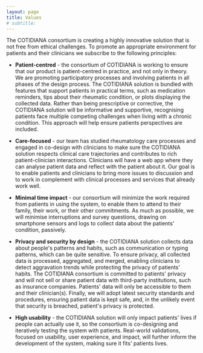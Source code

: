 ```yaml
---
layout: page
title: Values
# subtitle: 
---
```


The COTIDIANA consortium is creating a highly innovative solution that is not free from ethical challenges. To promote an appropriate environment for patients and their clinicians we subscribe to the following principles:

* **Patient-centred** - the consortium of COTIDIANA is working to ensure that our product is patient-centred in practice, and not only in theory. We are promoting participatory processes and involving patients in all phases of the design process. The COTIDIANA solution is bundled with features that support patients in practical terms, such as medication reminders, tips about their rheumatic condition, or plots displaying the collected data. Rather than being prescriptive or corrective, the COTIDIANA solution will be informative and supportive, recognising patients face multiple competing challenges when living with a chronic condition. This approach will help ensure patients perspectives are included.<br>

* **Care-focused** - our team has studied rheumatology care processes and engaged in co-design with clinicians to make sure the COTIDIANA solution respects clinical care trajectories and contributes to rich patient-clinician interactions. Clinicians will have a web app where they can analyse patient data and reflect with the patient about it. Our goal is to enable patients and clinicians to bring more issues to discussion and to work in complement with clinical processes and services that already work well.<br>

* **Minimal time impact** - our consortium will minimize the work required from patients in using the system, to enable them to attend to their family, their work, or their other commitments. As much as possible, we will minimise interruptions and survey questions, drawing on smartphone sensors and logs to collect data about the patients' condition, passively.<br>

* **Privacy and security by design** - the COTIDIANA solution collects data about people's patterns and habits, such as communication or typing patterns, which can be quite sensitive. To ensure privacy, all collected data is processed, aggregated, and merged, enabling clinicians to detect aggravation trends while protecting the privacy of patients' habits. The COTIDIANA consortium is committed to patients' privacy and will not sell or share patient data with third-party institutions, such as insurance companies. Patients' data will only be accessible to them and their clinician(s). Finally, we will adopt latest security standards and procedures, ensuring patient data is kept safe, and, in the unlikely event that security is breached, patient's privacy is protected.<br/>

* **High usability** - the COTIDIANA solution will only impact patients' lives if people can actually use it, so the consortium is co-designing and iteratively testing the system with patients. Real-world validations, focused on usability, user experience, and impact, will further inform the development of the system, making sure it fits' patients lives.<br>




